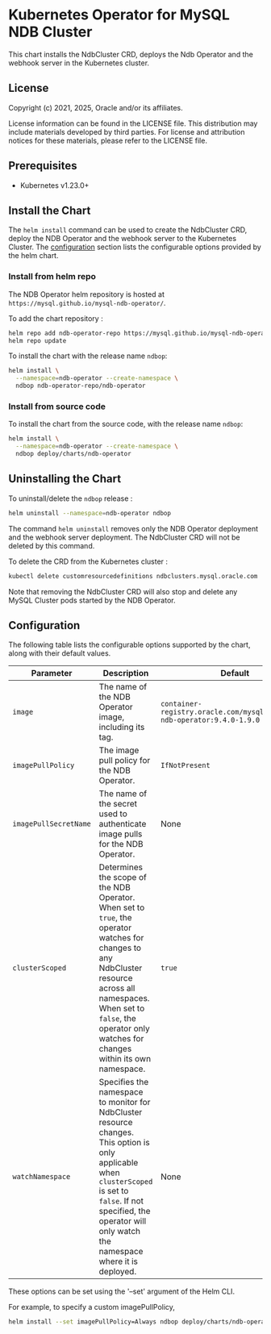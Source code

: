 # Kubernetes Operator for MySQL NDB Cluster

This chart installs the NdbCluster CRD, deploys the Ndb Operator and the webhook server in the Kubernetes cluster.

## License

Copyright (c) 2021, 2025, Oracle and/or its affiliates.

License information can be found in the LICENSE file. This distribution may include materials developed by third parties. For license and attribution notices for these materials, please refer to the LICENSE file.

## Prerequisites

- Kubernetes v1.23.0+

## Install the Chart

The `helm install` command can be used to create the NdbCluster CRD, deploy the NDB Operator and the webhook server to the Kubernetes Cluster.
The [configuration](#configuration) section lists the configurable options provided by the helm chart.

### Install from helm repo

The NDB Operator helm repository is hosted at `https://mysql.github.io/mysql-ndb-operator/`.

To add the chart repository :

```bash
helm repo add ndb-operator-repo https://mysql.github.io/mysql-ndb-operator/
helm repo update
```

To install the chart with the release name `ndbop`:

```bash
helm install \
  --namespace=ndb-operator --create-namespace \
  ndbop ndb-operator-repo/ndb-operator
```

### Install from source code

To install the chart from the source code, with the release name `ndbop`:

```bash
helm install \
  --namespace=ndb-operator --create-namespace \
  ndbop deploy/charts/ndb-operator
```

## Uninstalling the Chart

To uninstall/delete the `ndbop` release :

```bash
helm uninstall --namespace=ndb-operator ndbop
```
The command `helm uninstall` removes only the NDB Operator deployment and the webhook server deployment. The NdbCluster CRD will not be deleted by this command.

To delete the CRD from the Kubernetes cluster :

```bash
kubectl delete customresourcedefinitions ndbclusters.mysql.oracle.com
```
Note that removing the NdbCluster CRD will also stop and delete any MySQL Cluster pods started by the NDB Operator.

## Configuration

The following table lists the configurable options supported by the chart, along with their default values.

| Parameter             | Description                                                                                                                                                                                                                                 | Default                     |
| ----------------------|---------------------------------------------------------------------------------------------------------------------------------------------------------------------------------------------------------------------------------------------|-----------------------------|
| `image`               | The name of the NDB Operator image, including its tag.                                                                                                                                                                                      | `container-registry.oracle.com/mysql/community-ndb-operator:9.4.0-1.9.0` |
| `imagePullPolicy`     | The image pull policy for the NDB Operator.                                                                                                                                                                                                 | `IfNotPresent`              |
| `imagePullSecretName` | The name of the secret used to authenticate image pulls for the NDB Operator.                                                                                                                                                               | None                        |
| `clusterScoped`       | Determines the scope of the NDB Operator.<br>When set to `true`, the operator watches for changes to any NdbCluster resource across all namespaces.<br>When set to `false`, the operator only watches for changes within its own namespace. | `true`                      |
| `watchNamespace`      | Specifies the namespace to monitor for NdbCluster resource changes.<br>This option is only applicable when `clusterScoped` is set to `false`. If not specified, the operator will only watch the namespace where it is deployed.            | None                        |

These options can be set using the '–set' argument of the Helm CLI.

For example, to specify a custom imagePullPolicy,
```bash
helm install --set imagePullPolicy=Always ndbop deploy/charts/ndb-operator
```
